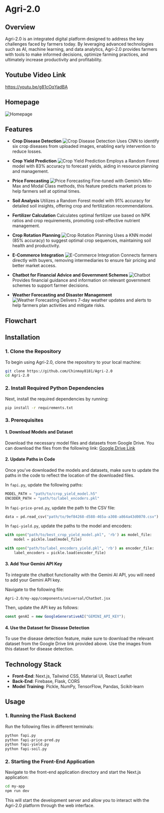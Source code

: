 # Agri-2.0

## Overview

Agri-2.0 is an integrated digital platform designed to address the key challenges faced by farmers today. By leveraging advanced technologies such as AI, machine learning, and data analytics, Agri-2.0 provides farmers with tools to make informed decisions, optimize farming practices, and ultimately increase productivity and profitability.

## Youtube Video Link
https://youtu.be/g81cOqYadBA

## Homepage
![Homepage](imgs/Screenshot_20240831_083034.png)
## Features

- **Crop Disease Detection**
  ![Crop Disease Detection](imgs/Screenshot_20240831_083309.png)
  Uses CNN to identify six crop diseases from uploaded images, enabling early intervention to reduce losses.

- **Crop Yield Prediction**
  ![Crop Yield Prediction](imgs/Screenshot_20240831_083208.png)
  Employs a Random Forest model with 83% accuracy to forecast yields, aiding in resource planning and management.

- **Price Forecasting**
  ![Price Forecasting](imgs/Screenshot_20240831_083553.png)
  Fine-tuned with Gemini’s Min-Max and Modal Class methods, this feature predicts market prices to help farmers sell at optimal times.
  
- **Soil Analysis**
  Utilizes a Random Forest model with 91% accuracy for detailed soil insights, offering crop and fertilization recommendations.

- **Fertilizer Calculation**
  Calculates optimal fertilizer use based on NPK ratios and crop requirements, promoting cost-effective nutrient management.

- **Crop Rotation Planning**
  ![Crop Rotation Planning](imgs/Screenshot_20240831_083629.png)
  Uses a KNN model (85% accuracy) to suggest optimal crop sequences, maintaining soil health and productivity.

- **E-Commerce Integration**
  ![E-Commerce Integration](imgs/Screenshot_20240831_083717.png)
  Connects farmers directly with buyers, removing intermediaries to ensure fair pricing and better market access.

- **Chatbot for Financial Advice and Government Schemes**
  ![Chatbot](imgs/Screenshot_20240831_083822.png)
  Provides financial guidance and information on relevant government schemes to support farmer decisions.

- **Weather Forecasting and Disaster Management**
  ![Weather Forecasting](imgs/Screenshot_20240831_083651.png)
  Delivers 7-day weather updates and alerts to help farmers plan activities and mitigate risks.

## Flowchart

## Installation

### 1. Clone the Repository

To begin using Agri-2.0, clone the repository to your local machine:

```bash
git clone https://github.com/Chinmay8181/Agri-2.0
cd Agri-2.0
```

### 2. Install Required Python Dependencies

Next, install the required dependencies by running:

```bash
pip install -r requirements.txt
```

### 3. Prerequisites

#### 1. Download Models and Dataset

Download the necessary model files and datasets from Google Drive. You can download the files from the following link: [Google Drive Link](https://drive.google.com/drive/folders/1hhi8HjdHAgqoSTDfT1Pj2JBDk11t6lDa?usp=drive_link)

#### 2. Update Paths in Code

Once you've downloaded the models and datasets, make sure to update the paths in the code to reflect the location of the downloaded files.

In `fapi.py`, update the following paths:

```python
MODEL_PATH = "path/to/crop_yield_model.h5"
ENCODER_PATH = "path/to/label_encoders.pkl"
```

In `fapi-price-pred.py`, update the path to the CSV file:

```python
data = pd.read_csv("path/to/9ef84268-d588-465a-a308-a864a43d0070.csv")
```

In `fapi-yield.py`, update the paths to the model and encoders:

```python
with open("path/to/best_crop_yield_model.pkl", 'rb') as model_file:
    model = pickle.load(model_file)

with open("path/to/label_encoders_yield.pkl", 'rb') as encoder_file:
    label_encoders = pickle.load(encoder_file)
```

#### 3. Add Your Gemini API Key

To integrate the chatbot functionality with the Gemini AI API, you will need to add your Gemini API key.

Navigate to the following file:

`Agri-2.0/my-app/components/universal/Chatbot.jsx`

Then, update the API key as follows:

```javascript
const genAI = new GoogleGenerativeAI("GEMINI_API_KEY");
```

#### 4. Use the Dataset for Disease Detection

To use the disease detection feature, make sure to download the relevant dataset from the Google Drive link provided above. Use the images from this dataset for disease detection.

## Technology Stack

- **Front-End**: Next.js, Tailwind CSS, Material UI, React Leaflet
- **Back-End**: Firebase, Flask, CORS
- **Model Training**: Pickle, NumPy, TensorFlow, Pandas, Scikit-learn

## Usage

### 1. Running the Flask Backend

Run the following files in different terminals:

```bash
python fapi.py
python fapi-price-pred.py
python fapi-yield.py
python fapi-soil.py
```

### 2. Starting the Front-End Application

Navigate to the front-end application directory and start the Next.js application:

```bash
cd my-app
npm run dev
```

This will start the development server and allow you to interact with the Agri-2.0 platform through the web interface.

